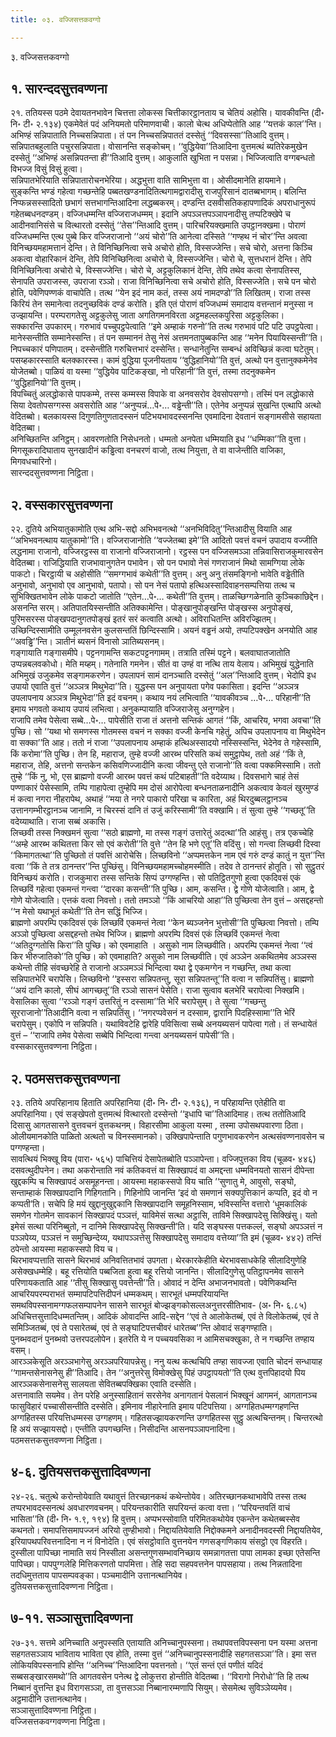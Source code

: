 ```yaml
---
title: ०३. वज्जिसत्तकवग्गो

---
```

३. वज्जिसत्तकवग्गो  


## १. सारन्ददसुत्तवण्णना

२१. ततियस्स पठमे देवायतनभावेन चित्तत्ता लोकस्स चित्तीकारट्ठानताय च चेतियं अहोसि। यावकीवन्ति (दी॰ नि॰ टी॰ २.१३४) एकमेवेतं पदं अनियमतो परिमाणवाची। कालो चेत्थ अधिप्पेतोति आह ‘‘यत्तकं काल’’न्ति। अभिण्हं सन्निपाताति निच्चसन्निपाता। तं पन निच्चसन्निपाततं दस्सेतुं ‘‘दिवसस्सा’’तिआदि वुत्तम्। सन्निपातबहुलाति पचुरसन्निपाता। वोसानन्ति सङ्कोचम्। ‘‘वुद्धियेवा’’तिआदिना वुत्तमत्थं ब्यतिरेकमुखेन दस्सेतुं ‘‘अभिण्हं असन्निपतन्ता ही’’तिआदि वुत्तम्। आकुलाति खुभिता न पसन्ना। भिज्जित्वाति वग्गबन्धतो विभज्ज विसुं विसुं हुत्वा।  
सन्निपातभेरियाति सन्निपातारोचनभेरिया। अद्धभुत्ता वाति सामिभुत्ता वा। ओसीदमानेति हायमाने।  
सुङ्कन्ति भण्डं गहेत्वा गच्छन्तेहि पब्बतखण्डनादितित्थगामद्वारादीसु राजपुरिसानं दातब्बभागम्। बलिन्ति निप्फन्नसस्सादितो छभागं सत्तभागन्तिआदिना लद्धब्बकरम्। दण्डन्ति दसवीसतिकहापणादिकं अपराधानुरूपं गहेतब्बधनदण्डम्। वज्जिधम्मन्ति वज्जिराजधम्मम्। इदानि अपञ्ञत्तपञ्ञापनादीसु तप्पटिक्खेपे च आदीनवानिसंसे च वित्थारतो दस्सेतुं ‘‘तेस’’न्तिआदि वुत्तम्। पारिचरियक्खमाति उपट्ठानक्खमा। पोराणं वज्जिधम्मन्ति एत्थ पुब्बे किर वज्जिराजानो ‘‘अयं चोरो’’ति आनेत्वा दस्सिते ‘‘गण्हथ नं चोर’’न्ति अवत्वा विनिच्छयमहामत्तानं देन्ति। ते विनिच्छिनित्वा सचे अचोरो होति, विस्सज्जेन्ति। सचे चोरो, अत्तना किञ्चि अकत्वा वोहारिकानं देन्ति, तेपि विनिच्छिनित्वा अचोरो चे, विस्सज्जेन्ति। चोरो चे, सुत्तधरानं देन्ति। तेपि विनिच्छिनित्वा अचोरो चे, विस्सज्जेन्ति। चोरो चे, अट्टकुलिकानं देन्ति, तेपि तथेव कत्वा सेनापतिस्स, सेनापति उपराजस्स, उपराजा रञ्ञो। राजा विनिच्छिनित्वा सचे अचोरो होति, विस्सज्जेति। सचे पन चोरो होति, पवेणिपण्णकं वाचापेति। तत्थ ‘‘येन इदं नाम कतं, तस्स अयं नामदण्डो’’ति लिखितम्। राजा तस्स किरियं तेन समानेत्वा तदनुच्छविकं दण्डं करोति। इति एतं पोराणं वज्जिधम्मं समादाय वत्तन्तानं मनुस्सा न उज्झायन्ति। परम्परागतेसु अट्टकुलेसु जाता अगतिगमनविरता अट्टमहल्लकपुरिसा अट्टकुलिका।  
सक्कारन्ति उपकारम्। गरुभावं पच्चुपट्ठपेत्वाति ‘‘इमे अम्हाकं गरुनो’’ति तत्थ गरुभावं पटि पटि उपट्ठपेत्वा। मानेस्सन्तीति सम्मानेस्सन्ति। तं पन सम्माननं तेसु नेसं अत्तमनतापुब्बकन्ति आह ‘‘मनेन पियायिस्सन्ती’’ति। निपच्चकारं पणिपातम्। दस्सेन्तीति गरुचित्तभारं दस्सेन्ति। सन्धानेतुन्ति सम्बन्धं अविच्छिन्नं कत्वा घटेतुम्।  
पसय्हकारस्साति बलक्कारस्स। कामं वुद्धिया पूजनीयताय ‘‘वुद्धिहानियो’’ति वुत्तं, अत्थो पन वुत्तानुक्कमेनेव योजेतब्बो। पाळियं वा यस्मा ‘‘वुद्धियेव पाटिकङ्खा, नो परिहानी’’ति वुत्तं, तस्मा तदनुक्कमेन ‘‘वुद्धिहानियो’’ति वुत्तम्।  
विपच्चितुं अलद्धोकासे पापकम्मे, तस्स कम्मस्स विपाके वा अनवसरोव देवसोपसग्गो। तस्मिं पन लद्धोकासे सिया देवतोपसग्गस्स अवसरोति आह ‘‘अनुप्पन्नं…पे॰… वड्ढेन्ती’’ति। एतेनेव अनुप्पन्नं सुखन्ति एत्थापि अत्थो वेदितब्बो। बलकायस्स दिगुणतिगुणतादस्सनं पटिभयभावदस्सनन्ति एवमादिना देवतानं सङ्गामसीसे सहायता वेदितब्बा।  
अनिच्छितन्ति अनिट्ठम्। आवरणतोति निसेधनतो। धम्मतो अनपेता धम्मियाति इध ‘‘धम्मिका’’ति वुत्ता। मिगसूकरादिघाताय सुनखादीनं कड्ढित्वा वनचरणं वाजो, तत्थ नियुत्ता, ते वा वाजेन्तीति वाजिका, मिगवधचारिनो।  
सारन्ददसुत्तवण्णना निट्ठिता।  


## २. वस्सकारसुत्तवण्णना

२२. दुतिये अभियातुकामोति एत्थ अभि-सद्दो अभिभवनत्थो ‘‘अनभिविदितु’’न्तिआदीसु वियाति आह ‘‘अभिभवनत्थाय यातुकामो’’ति। वज्जिराजानोति ‘‘वज्जेतब्बा इमे’’ति आदितो पवत्तं वचनं उपादाय वज्जीति लद्धनामा राजानो, वज्जिरट्ठस्स वा राजानो वज्जिराजानो। रट्ठस्स पन वज्जिसमञ्ञा तन्निवासिराजकुमारवसेन वेदितब्बा। राजिद्धियाति राजभावानुगतेन पभावेन। सो पन पभावो नेसं गणराजानं मिथो सामग्गिया लोके पाकटो। चिरट्ठायी च अहोसीति ‘‘समग्गभावं कथेती’’ति वुत्तम्। अनु अनु तंसमङ्गिनो भावेति वड्ढेतीति अनुभावो, अनुभावो एव आनुभावो, पतापो। सो पन नेसं पतापो हत्थिअस्सादिवाहनसम्पत्तिया तत्थ च सुभिक्खितभावेन लोके पाकटो जातोति ‘‘एतेन…पे॰… कथेती’’ति वुत्तम्। ताळच्छिग्गळेनाति कुञ्चिकाछिद्देन। असनन्ति सरम्। अतिपातयिस्सन्तीति अतिक्कामेन्ति। पोङ्खानुपोङ्खन्ति पोङ्खस्स अनुपोङ्खं, पुरिमसरस्स पोङ्खपदानुगतपोङ्खं इतरं सरं कत्वाति अत्थो। अविराधितन्ति अविरज्झितम्। उच्छिन्दिस्सामीति उम्मूलनवसेन कुलसन्ततिं छिन्दिस्सामि। अयनं वड्ढनं अयो, तप्पटिपक्खेन अनयोति आह ‘‘अवड्ढि’’न्ति। ञातीनं ब्यसनं विनासो ञातिब्यसनम्।  
गङ्गायाति गङ्गासमीपे। पट्टनगामन्ति सकटपट्टनगामम्। तत्राति तस्मिं पट्टने। बलवाघातजातोति उप्पन्नबलवकोधो। मेति मय्हम्। गतेनाति गमनेन। सीतं वा उण्हं वा नत्थि ताय वेलाय। अभिमुखं युद्धेनाति अभिमुखं उजुकमेव सङ्गामकरणेन। उपलापनं सामं दानञ्चाति दस्सेतुं ‘‘अल’’न्तिआदि वुत्तम्। भेदोपि इध उपायो एवाति वुत्तं ‘‘अञ्ञत्र मिथुभेदा’’ति। युद्धस्स पन अनुपायता पगेव पकासिता। इदन्ति ‘‘अञ्ञत्र उपलापनाय अञ्ञत्र मिथुभेदा’’ति इदं वचनम्। कथाय नयं लभित्वाति ‘‘यावकीवञ्च …पे॰… परिहानी’’ति इमाय भगवतो कथाय उपायं लभित्वा। अनुकम्पायाति वज्जिराजेसु अनुग्गहेन।  
राजापि तमेव पेसेत्वा सब्बे…पे॰… पापेसीति राजा तं अत्तनो सन्तिकं आगतं ‘‘किं, आचरिय, भगवा अवचा’’ति पुच्छि। सो ‘‘यथा भो समणस्स गोतमस्स वचनं न सक्का वज्जी केनचि गहेतुं, अपिच उपलापनाय वा मिथुभेदेन वा सक्का’’ति आह। ततो नं राजा ‘‘उपलापनाय अम्हाकं हत्थिअस्सादयो नस्सिस्सन्ति, भेदेनेव ते गहेस्सामि, किं करोमा’’ति पुच्छि। तेन हि, महाराज, तुम्हे वज्जी आरब्भ परिसति कथं समुट्ठापेथ, ततो अहं ‘‘किं ते, महाराज, तेहि, अत्तनो सन्तकेन कसिवणिज्जादीनि कत्वा जीवन्तु एते राजानो’’ति वत्वा पक्कमिस्सामि। ततो तुम्हे ‘‘किं नु, भो, एस ब्राह्मणो वज्जी आरब्भ पवत्तं कथं पटिबाहती’’ति वदेय्याथ। दिवसभागे चाहं तेसं पण्णाकारं पेसेस्सामि, तम्पि गाहापेत्वा तुम्हेपि मम दोसं आरोपेत्वा बन्धनताळनादीनि अकत्वाव केवलं खुरमुण्डं मं कत्वा नगरा नीहरापेथ, अथाहं ‘‘मया ते नगरे पाकारो परिखा च कारिता, अहं थिरदुब्बलट्ठानञ्च उत्तानगम्भीरट्ठानञ्च जानामि, न चिरस्सं दानि तं उजुं करिस्सामी’’ति वक्खामि। तं सुत्वा तुम्हे ‘‘गच्छतू’’ति वदेय्याथाति। राजा सब्बं अकासि।  
लिच्छवी तस्स निक्खमनं सुत्वा ‘‘सठो ब्राह्मणो, मा तस्स गङ्गं उत्तारेतुं अदत्था’’ति आहंसु। तत्र एकच्चेहि ‘‘अम्हे आरब्भ कथितत्ता किर सो एवं करोती’’ति वुत्ते ‘‘तेन हि भणे एतू’’ति वदिंसु। सो गन्त्वा लिच्छवी दिस्वा ‘‘किमागतत्था’’ति पुच्छितो तं पवत्तिं आरोचेसि। लिच्छविनो ‘‘अप्पमत्तकेन नाम एवं गरुं दण्डं कातुं न युत्त’’न्ति वत्वा ‘‘किं ते तत्र ठानन्तर’’न्ति पुच्छिंसु। विनिच्छयमहामच्चोहमस्मीति। तदेव ते ठानन्तरं होतूति। सो सुट्ठुतरं विनिच्छयं करोति। राजकुमारा तस्स सन्तिके सिप्पं उग्गण्हन्ति। सो पतिट्ठितगुणो हुत्वा एकदिवसं एकं लिच्छविं गहेत्वा एकमन्तं गन्त्वा ‘‘दारका कसन्ती’’ति पुच्छि। आम, कसन्ति। द्वे गोणे योजेत्वाति। आम, द्वे गोणे योजेत्वाति। एत्तकं वत्वा निवत्तो। ततो तमञ्ञो ‘‘किं आचरियो आहा’’ति पुच्छित्वा तेन वुत्तं – असद्दहन्तो ‘‘न मेसो यथाभूतं कथेती’’ति तेन सद्धिं भिज्जि।  
ब्राह्मणो अपरम्पि एकदिवसं एकं लिच्छविं एकमन्तं नेत्वा ‘‘केन ब्यञ्जनेन भुत्तोसी’’ति पुच्छित्वा निवत्तो। तम्पि अञ्ञो पुच्छित्वा असद्दहन्तो तथेव भिज्जि। ब्राह्मणो अपरम्पि दिवसं एकं लिच्छविं एकमन्तं नेत्वा ‘‘अतिदुग्गतोसि किरा’’ति पुच्छि। को एवमाहाति । असुको नाम लिच्छवीति। अपरम्पि एकमन्तं नेत्वा ‘‘त्वं किर भीरुजातिको’’ति पुच्छि। को एवमाहाति? असुको नाम लिच्छवीति। एवं अञ्ञेन अकथितमेव अञ्ञस्स कथेन्तो तीहि संवच्छरेहि ते राजानो अञ्ञमञ्ञं भिन्दित्वा यथा द्वे एकमग्गेन न गच्छन्ति, तथा कत्वा सन्निपातभेरिं चरापेसि। लिच्छविनो ‘‘इस्सरा सन्निपतन्तु, सूरा सन्निपतन्तू’’ति वत्वा न सन्निपतिंसु। ब्राह्मणो ‘‘अयं दानि कालो, सीघं आगच्छतू’’ति रञ्ञो सासनं पेसेति। राजा सुत्वाव बलभेरिं चरापेत्वा निक्खमि। वेसालिका सुत्वा ‘‘रञ्ञो गङ्गं उत्तरितुं न दस्सामा’’ति भेरिं चरापेसुम्। ते सुत्वा ‘‘गच्छन्तु सूरराजानो’’तिआदीनि वत्वा न सन्निपतिंसु। ‘‘नगरप्पवेसनं न दस्साम, द्वारानि पिदहिस्सामा’’ति भेरिं चरापेसुम्। एकोपि न सन्निपति। यथाविवटेहि द्वारेहि पविसित्वा सब्बे अनयब्यसनं पापेत्वा गतो। तं सन्धायेतं वुत्तं – ‘‘राजापि तमेव पेसेत्वा सब्बेपि भिन्दित्वा गन्त्वा अनयब्यसनं पापेसी’’ति।  
वस्सकारसुत्तवण्णना निट्ठिता।  


## २. पठमसत्तकसुत्तवण्णना

२३. ततिये अपरिहानाय हिताति अपरिहानिया (दी॰ नि॰ टी॰ २.१३६), न परिहायन्ति एतेहीति वा अपरिहानिया। एवं सङ्खेपतो वुत्तमत्थं वित्थारतो दस्सेन्तो ‘‘इधापि चा’’तिआदिमाह। तत्थ ततोतिआदि दिसासु आगतसासने वुत्तवचनं वुत्तकथनम्। विहारसीमा आकुला यस्मा , तस्मा उपोसथपवारणा ठिता। ओलीयमानकोति पाळितो अत्थतो च विनस्समानको। उक्खिपापेन्ताति पगुणभावकरणेन अत्थसंवण्णनावसेन च पग्गण्हन्ता।  
सावत्थियं भिक्खू विय (पारा॰ ५६५) पाचित्तियं देसापेतब्बोति पञ्ञापेन्ता। वज्जिपुत्तका विय (चूळव॰ ४४६) दसवत्थुदीपनेन। तथा अकरोन्ताति नवं कतिकवत्तं वा सिक्खापदं वा अमद्दन्ता धम्मविनयतो सासनं दीपेन्ता खुद्दकम्पि च सिक्खापदं असमूहनन्ता। आयस्मा महाकस्सपो विय चाति ‘‘सुणातु मे, आवुसो, सङ्घो, सन्ताम्हाकं सिक्खापदानि गिहिगतानि। गिहिनोपि जानन्ति ‘इदं वो समणानं सक्यपुत्तिकानं कप्पति, इदं वो न कप्पती’ति। सचेपि हि मयं खुद्दानुखुद्दकानि सिक्खापदानि समूहनिस्साम, भविस्सन्ति वत्तारो ‘धूमकालिकं समणेन गोतमेन सावकानं सिक्खापदं पञ्ञत्तं, याविमेसं सत्था अट्ठासि, ताविमे सिक्खापदेसु सिक्खिंसु। यतो इमेसं सत्था परिनिब्बुतो, न दानिमे सिक्खापदेसु सिक्खन्ती’ति। यदि सङ्घस्स पत्तकल्लं, सङ्घो अपञ्ञत्तं न पञ्ञपेय्य, पञ्ञत्तं न समुच्छिन्देय्य, यथापञ्ञत्तेसु सिक्खापदेसु समादाय वत्तेय्या’’ति इमं (चूळव॰ ४४२) तन्तिं ठपेन्तो आयस्मा महाकस्सपो विय च।  
थिरभावप्पत्ताति सासने थिरभावं अनिवत्तितभावं उपगता। थेरकारकेहीति थेरभावसाधकेहि सीलादिगुणेहि असेक्खधम्मेहि। बहू रत्तियोति पब्बजिता हुत्वा बहू रत्तियो जानन्ति। सीलादिगुणेसु पतिट्ठापनमेव सासने परिणायकताति आह ‘‘तीसु सिक्खासु पवत्तेन्ती’’ति। ओवादं न देन्ति अभाजनभावतो। पवेणिकथन्ति आचरियपरम्पराभतं सम्मापटिपत्तिदीपनं धम्मकथम्। सारभूतं धम्मपरियायन्ति समथविपस्सनामग्गफलसम्पापनेन सासने सारभूतं बोज्झङ्गकोसल्लअनुत्तरसीतिभाव- (अ॰ नि॰ ६.८५) अधिचित्तसुत्तादिधम्मतन्तिम्। आदिकं ओवादन्ति आदि-सद्देन ‘‘एवं ते आलोकेतब्बं, एवं ते विलोकेतब्बं, एवं ते समिञ्जितब्बं, एवं ते पसारेतब्बं, एवं ते सङ्घाटिपत्तचीवरं धारेतब्ब’’न्ति ओवादं सङ्गण्हाति।  
पुनब्भवदानं पुनब्भवो उत्तरपदलोपेन। इतरेति ये न पच्चयवसिका न आमिसचक्खुका, ते न गच्छन्ति तण्हाय वसम्।  
आरञ्ञकेसूति अरञ्ञभागेसु अरञ्ञपरियापन्नेसु। ननु यत्थ कत्थचिपि तण्हा सावज्जा एवाति चोदनं सन्धायाह ‘‘गामन्तसेनासनेसु ही’’तिआदि। तेन ‘‘अनुत्तरेसु विमोक्खेसु पिहं उपट्ठापयतो’’ति एत्थ वुत्तपिहादयो पिय आरञ्ञकसेनासनेसु सालयता सेवितब्बपक्खिका एवाति दस्सेति।  
अत्तनावाति सयमेव। तेन परेहि अनुस्साहितानं सरसेनेव अनागतानं पेसलानं भिक्खूनं आगमनं, आगतानञ्च फासुविहारं पच्चासीसन्तीति दस्सेति। इमिनाव नीहारेनाति इमाय पटिपत्तिया। अग्गहितधम्मग्गहणन्ति अग्गहितस्स परियत्तिधम्मस्स उग्गहणम्। गहितसज्झायकरणन्ति उग्गहितस्स सुट्ठु अत्थचिन्तनम्। चिन्तरत्थो हि अयं सज्झायसद्दो। एन्तीति उपगच्छन्ति। निसीदन्ति आसनपञ्ञापनादिना।  
पठमसत्तकसुत्तवण्णना निट्ठिता।  


## ४-६. दुतियसत्तकसुत्तादिवण्णना

२४-२६. चतुत्थे करोन्तोयेवाति यथावुत्तं तिरच्छानकथं कथेन्तोयेव। अतिरच्छानकथाभावेपि तस्स तत्थ तप्परभावदस्सनत्थं अवधारणवचनम्। परियन्तकारीति सपरियन्तं कत्वा वत्ता। ‘‘परियन्तवतिं वाचं भासिता’’ति (दी॰ नि॰ १.९, १९४) हि वुत्तम्। अप्पभस्सोवाति परिमितकथोयेव एकन्तेन कथेतब्बस्सेव कथनतो। समापत्तिसमापज्जनं अरियो तुण्हीभावो। निद्दायतियेवाति निद्दोक्कमने अनादीनवदस्सी निद्दायतियेव, इरियापथपरिवत्तनादिना न नं विनोदेति। एवं संसट्ठोवाति वुत्तनयेन गणसङ्गणिकाय संसट्ठो एव विहरति। दुस्सीला पापिच्छा नामाति सयं निस्सीला असन्तगुणसम्भावनिच्छाय समन्नागतत्ता पापा लामका इच्छा एतेसन्ति पापिच्छा। पापपुग्गलेहि मित्तिकरणतो पापमित्ता। तेहि सदा सहपवत्तनेन पापसहाया। तत्थ निन्नतादिना तदधिमुत्तताय पापसम्पवङ्का। पञ्चमादीनि उत्तानत्थानियेव।  
दुतियसत्तकसुत्तादिवण्णना निट्ठिता।  


## ७-११. सञ्ञासुत्तादिवण्णना

२७-३१. सत्तमे अनिच्चाति अनुपस्सति एतायाति अनिच्चानुपस्सना। तथापवत्तविपस्सना पन यस्मा अत्तना सहगतसञ्ञाय भाविताय भाविता एव होति, तस्मा वुत्तं ‘‘अनिच्चानुपस्सनादीहि सहगतसञ्ञा’’ति। इमा सत्त लोकियविपस्सनापि होन्ति ‘‘अनिच्च’’न्तिआदिना पवत्तनतो। ‘‘एतं सन्तं एतं पणीतं यदिदं सब्बसङ्खारसमथो’’ति आगतवसेन पनेत्थ द्वे लोकुत्तरा होन्तीति वेदितब्बा। ‘‘विरागो निरोधो’’ति हि तत्थ निब्बानं वुत्तन्ति इध विरागसञ्ञा, ता वुत्तसञ्ञा निब्बानारम्मणापि सियुम्। सेसमेत्थ सुविञ्ञेय्यमेव। अट्ठमादीनि उत्तानत्थानेव।  
सञ्ञासुत्तादिवण्णना निट्ठिता।  
वज्जिसत्तकवग्गवण्णना निट्ठिता।  
